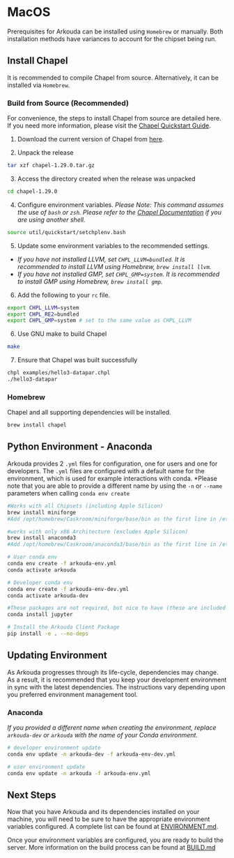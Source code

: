 # MacOS

Prerequisites for Arkouda can be installed using `Homebrew` or manually. Both installation methods have variances to account for the chipset being run.

## Install Chapel

It is recommended to compile Chapel from source. Alternatively, it can be installed via `Homebrew`.

### Build from Source (Recommended)

For convenience, the steps to install Chapel from source are detailed here. If you need more information, please visit the [Chapel Quickstart Guide](https://chapel-lang.org/docs/usingchapel/QUICKSTART.html).

1) Download the current version of Chapel from [here](https://chapel-lang.org/download.html).

2) Unpack the release

```bash
tar xzf chapel-1.29.0.tar.gz
```

3) Access the directory created when the release was unpacked

```bash
cd chapel-1.29.0
```

4) Configure environment variables. *Please Note: This command assumes the use of `bash` or `zsh`. Please refer to the [Chapel Documentation](https://chapel-lang.org/docs/usingchapel/QUICKSTART.html#quickstart-with-other-shells) if you are using another shell.*

```bash
source util/quickstart/setchplenv.bash
```

5) Update some environment variables to the recommended settings. 
- *If you have not installed LLVM, set `CHPL_LLVM=bundled`. It is recommended to install LLVM using Homebrew, `brew install llvm`.* 
- *If you have not installed GMP, set `CHPL_GMP=system`. It is recommended to install GMP using Homebrew, `brew install gmp`.*

6) Add the following to your `rc` file.

```bash
export CHPL_LLVM=system
export CHPL_RE2=bundled
export CHPL_GMP=system # set to the same value as CHPL_LLVM
```

6) Use GNU make to build Chapel

```bash
make
```

7) Ensure that Chapel was built successfully

```bash
chpl examples/hello3-datapar.chpl
./hello3-datapar
```

### Homebrew

Chapel and all supporting dependencies will be installed.

```bash
brew install chapel
```

## Python Environment - Anaconda

Arkouda provides 2 `.yml` files for configuration, one for users and one for developers. The `.yml` files are configured with a default name for the environment, which is used for example interactions with conda. *Please note that you are able to provide a different name by using the `-n` or `--name` parameters when calling `conda env create`

```bash
#Works with all Chipsets (including Apple Silicon)
brew install miniforge
#Add /opt/homebrew/Caskroom/miniforge/base/bin as the first line in /etc/paths

#works with only x86 Architecture (excludes Apple Silicon)
brew install anaconda3
#Add /opt/homebrew/Caskroom/anaconda3/base/bin as the first line in /etc/paths

# User conda env
conda env create -f arkouda-env.yml
conda activate arkouda

# Developer conda env
conda env create -f arkouda-env-dev.yml
conda activate arkouda-dev

#These packages are not required, but nice to have (these are included with Anaconda3)
conda install jupyter

# Install the Arkouda Client Package
pip install -e . --no-deps
```

## Updating Environment

As Arkouda progresses through its life-cycle, dependencies may change. As a result, it is recommended that you keep your development environment in sync with the latest dependencies. The instructions vary depending upon you preferred environment management tool.

### Anaconda

*If you provided a different name when creating the environment, replace `arkouda-dev` or `arkouda` with the name of your Conda environment.*

```bash
# developer environment update
conda env update -n arkouda-dev -f arkouda-env-dev.yml

# user environment update
conda env update -n arkouda -f arkouda-env.yml
```

## Next Steps

Now that you have Arkouda and its dependencies installed on your machine, you will need to be sure to have the appropriate environment variables configured. A complete list can be found at [ENVIRONMENT.md](ENVIRONMENT.md).

Once your environment variables are configured, you are ready to build the server. More information on the build process can be found at [BUILD.md](BUILD.md)
